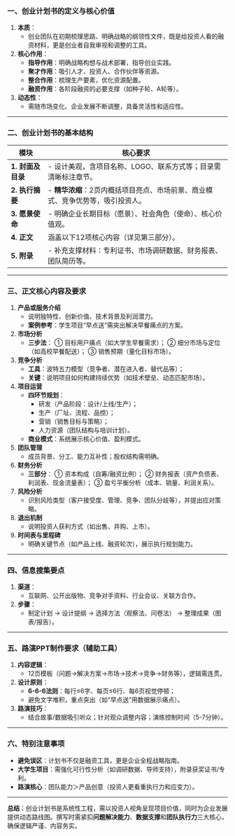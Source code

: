 ### **一、创业计划书的定义与核心价值**

1. **本质**：
   * 创业团队在初期梳理思路、明确战略的纲领性文件，既是给投资人看的融资材料，更是创业者自我审视和调整的工具。
2. **核心作用**：
   * **指导作用**：明确战略构想与战术部署，指导创业实践。
   * **聚才作用**：吸引人才、投资人、合作伙伴等资源。
   * **整合作用**：梳理生产要素，优化资源配置。
   * **融资作用**：各阶段融资的必要支撑（如种子轮、A轮等）。
3. **动态性**：
   * 需随市场变化、企业发展不断调整，具备灵活性和适应性。

---

### **二、创业计划书的基本结构**

| **模块**          | **核心要求**                                                                    |
| ----------------------- | ------------------------------------------------------------------------------------- |
| **1. 封面及目录** | - 设计美观，含项目名称、LOGO、联系方式等；目录需清晰标注章节。                        |
| **2. 执行摘要**   | - **精华浓缩**：2页内概括项目亮点、市场前景、商业模式、竞争优势等，吸引投资人。 |
| **3. 愿景使命**   | - 明确企业长期目标（愿景）、社会角色（使命）、核心价值观。                            |
| **4. 正文**       | 涵盖以下12项核心内容（详见第三部分）。                                                |
| **5. 附录**       | - 补充支撑材料：专利证书、市场调研数据、财务报表、团队简历等。                        |

---

### **三、正文核心内容及要求**

1. **产品或服务介绍**
   * 说明独特性、创新价值、技术背景及利润潜力。
   * **案例参考**：学生项目“早点送”需突出解决早餐痛点的方案。
2. **市场分析**
   * **三步法**：
     ① 目标用户痛点（如大学生早餐需求）；
     ② 细分市场与定位（如高校早餐配送）；
     ③ 销售预期（量化目标市场）。
3. **竞争分析**
   * **工具**：波特五力模型（竞争者、潜在进入者、替代品等）；
   * **关键**：说明项目如何构建持续优势（如技术壁垒、动态匹配市场）。
4. **项目运营**
   * **四环节规划**：
     * 研发（产品阶段：设计/上线/生产）；
     * 生产（厂址、流程、品控）；
     * 营销（销售目标与策略）；
     * 人力资源（团队结构与培训计划）。
   * **商业模式**：系统展示核心价值、盈利模式。
5. **团队管理**
   * 成员背景、分工、能力互补性；股权结构需明确。
6. **财务分析**
   * **三部分**：
     ① 资本构成（自筹/融资比例）；
     ② 财务报表（资产负债表、利润表、现金流量表）；
     ③ 盈亏平衡分析（成本、销量、利润关系）。
7. **风险分析**
   * 识别风险类型（客户接受度、管理、竞争、团队分歧等），并提出应对策略。
8. **退出机制**
   * 说明投资人获利方式（如出售、并购、上市）。
9. **时间表与里程碑**
   * 明确关键节点（如产品上线、融资轮次），展示执行规划能力。

---

### **四、信息搜集要点**

1. **渠道**：
   * 互联网、公开出版物、竞争对手资料、行业会议、关联方合作。
2. **步骤**：
   * 制定计划 → 设计提纲 → 选择方法（观察法、问卷法） → 整理成果（图表/报告）。

---

### **五、路演PPT制作要求（辅助工具）**

1. **内容逻辑**：
   * 12页模板（问题→解决方案→市场→技术→竞争→财务等），逻辑需连贯。
2. **设计原则**：
   * **6-6-6法则**：每行≤6字、每页≤6行、每6页视觉停顿；
   * 避免文字堆积，重点突出（如“早点送”用数据展示痛点）。
3. **路演技巧**：
   * 结合故事/数据吸引听众；针对观众调整内容；演练控制时间（5-7分钟）。

---

### **六、特别注意事项**

* **避免误区**：计划书不仅是融资工具，更是企业全程战略指南。
* **大学生项目**：需强化可行性分析（如调研数据、导师支持），附录获奖证书/专利。
* **路演核心**：团队能力＞产品创意（投资人更看重执行力和应变力）。

---

**总结**：创业计划书是系统性工程，需以投资人视角呈现项目价值，同时为企业发展提供动态路线图。撰写时需紧扣**问题解决能力**、**数据支撑**和**团队执行力**三大核心，确保逻辑严谨、内容务实。
